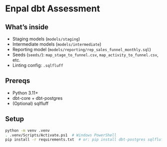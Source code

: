 # Enpal dbt Assessment

## What’s inside
- Staging models (`models/staging`)
- Intermediate models (`models/intermediate`)
- Reporting model (`models/reporting/rep_sales_funnel_monthly.sql`)
- Seeds (`seeds/`): `map_stage_to_funnel.csv`, `map_activity_to_funnel.csv`, etc.
- Linting config: `.sqlfluff`

## Prereqs
- Python 3.11+
- dbt-core + dbt-postgres
- (Optional) sqlfluff

## Setup
```bash
python -m venv .venv
. .venv/Scripts/Activate.ps1  # Windows PowerShell
pip install -r requirements.txt  # or: pip install dbt-postgres sqlfluff


